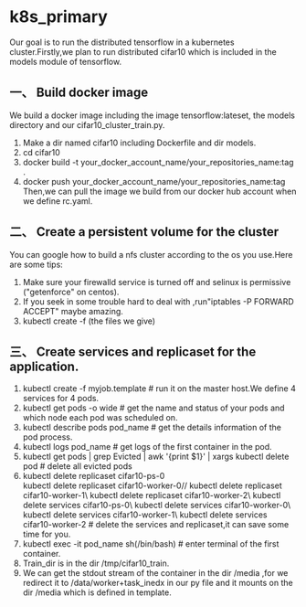 # k8s_primary
Our goal is to run the distributed tensorflow in a kubernetes cluster.Firstly,we plan to run distributed cifar10 which is included in the models module of tensorflow.

## 一、 Build docker image
We build a docker image including the image tensorflow:lateset, the models directory and our cifar10_cluster_train.py.
1. Make a dir named cifar10 including Dockerfile and dir models. 
2. cd cifar10
3. docker build -t your_docker_account_name/your_repositories_name:tag  .
4. docker push your_docker_account_name/your_repositories_name:tag
Then,we can pull the image we build from our docker hub account when we define rc.yaml.

## 二、 Create a persistent volume for the cluster
You can google how to build a nfs cluster according to the os you use.Here are some tips:
1. Make sure your firewalld service is turned off and selinux is permissive ("getenforce" on centos).
2. If you seek in some trouble hard to deal with ,run"iptables -P FORWARD ACCEPT" maybe amazing.
3. kubectl create -f (the files we give)

## 三、 Create services and replicaset for the application.
1. kubectl create -f myjob.template      # run it on the master host.We define 4 services for 4 pods.
2. kubectl get pods -o wide     # get the name and status of your pods and which node each pod was scheduled on.
3. kubectl describe pods pod_name     # get the details information of the pod process.
4. kubectl logs pod_name    # get logs of the first container in the pod.
5. kubectl get pods | grep Evicted | awk '{print $1}' | xargs kubectl delete pod    # delete all evicted pods
6. kubectl delete replicaset cifar10-ps-0<br>
   kubectl delete replicaset cifar10-worker-0//
   kubectl delete replicaset cifar10-worker-1\\
   kubectl delete replicaset cifar10-worker-2\\
   kubectl delete services cifar10-ps-0\\
   kubectl delete services cifar10-worker-0\\
   kubectl delete services cifar10-worker-1\\
   kubectl delete services cifar10-worker-2     # delete the services and replicaset,it can save some time for you.
7. kubectl exec -it pod_name sh(/bin/bash)      # enter terminal of the first container.
8. Train_dir is in the dir /tmp/cifar10_train.
9. We can get the stdout stream of the container in the dir /media ,for we redirect it to /data/worker+task_inedx  in our py file and it mounts on the dir /media which is defined in template. 
